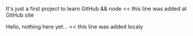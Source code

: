 It's just a first project to learn GitHub && node    << this line was added at GitHub site

Hello, nothing here yet...    << this line was added localy
